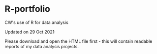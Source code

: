 # R-portfolio
CW's use of R for data analysis

Updated on 29 Oct 2021:

Please download and open the HTML file first - this will contain readable reports of my data analysis projects.
